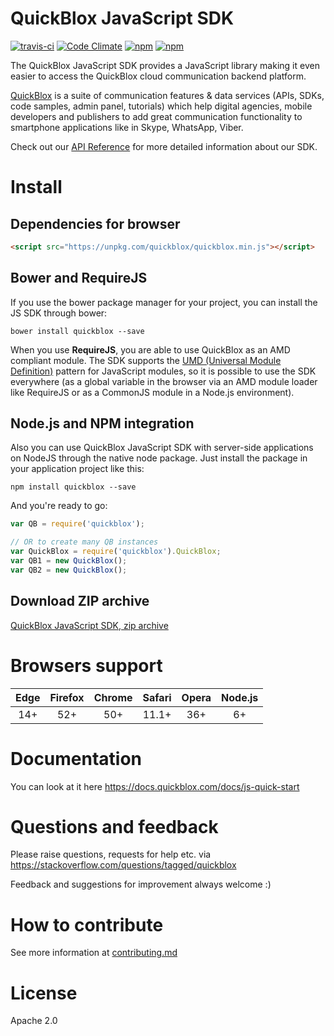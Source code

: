 # QuickBlox JavaScript SDK

[![travis-ci](https://api.travis-ci.org/QuickBlox/quickblox-javascript-sdk.svg?branch=gh-pages)](https://travis-ci.org/QuickBlox/quickblox-javascript-sdk)
[![Code Climate](https://codeclimate.com/github/QuickBlox/quickblox-javascript-sdk/badges/gpa.svg)](https://codeclimate.com/github/QuickBlox/quickblox-javascript-sdk)
[![npm](https://img.shields.io/npm/v/quickblox.svg)](https://www.npmjs.com/package/quickblox)
[![npm](https://img.shields.io/npm/dm/quickblox.svg)](https://www.npmjs.com/package/quickblox)

The QuickBlox JavaScript SDK provides a JavaScript library making it even easier to access the QuickBlox cloud communication backend platform.

[QuickBlox](https://quickblox.com) is a suite of communication features & data services (APIs, SDKs, code samples, admin panel, tutorials) which help digital agencies, mobile developers and publishers to add great communication functionality to smartphone applications like in Skype, WhatsApp, Viber.

Check out our [API Reference](https://quickblox.github.io/quickblox-javascript-sdk/docs/) for more detailed information about our SDK.

# Install

## Dependencies for browser

```html
<script src="https://unpkg.com/quickblox/quickblox.min.js"></script>
```

## Bower and RequireJS

If you use the bower package manager for your project, you can install the JS SDK through bower:

```
bower install quickblox --save
```

When you use **RequireJS**, you are able to use QuickBlox as an AMD compliant module. The SDK supports the [UMD (Universal Module Definition)](https://github.com/umdjs/umd) pattern for JavaScript modules, so it is possible to use the SDK everywhere (as a global variable in the browser via an AMD module loader like RequireJS or as a CommonJS module in a Node.js environment).

## Node.js and NPM integration

Also you can use QuickBlox JavaScript SDK with server-side applications on NodeJS through the native node package. Just install the package in your application project like this:

```
npm install quickblox --save
```

And you're ready to go:

```javascript
var QB = require('quickblox');

// OR to create many QB instances
var QuickBlox = require('quickblox').QuickBlox;
var QB1 = new QuickBlox();
var QB2 = new QuickBlox();
```

## Download ZIP archive

[QuickBlox JavaScript SDK, zip archive](https://github.com/QuickBlox/quickblox-javascript-sdk/archive/gh-pages.zip)

# Browsers support

| Edge   | Firefox | Chrome | Safari | Opera | Node.js |
|:----:|:-------:|:------:|:------:|:-----:|:-------:|
| 14+  |  52+    | 50+    |  11.1+  |  36+  |    6+   |

# Documentation

You can look at it here https://docs.quickblox.com/docs/js-quick-start

# Questions and feedback

Please raise questions, requests for help etc. via https://stackoverflow.com/questions/tagged/quickblox

Feedback and suggestions for improvement always welcome :)

# How to contribute
See more information at [contributing.md](https://github.com/QuickBlox/quickblox-javascript-sdk/blob/gh-pages/.github/CONTRIBUTING.md)

# License
Apache 2.0
